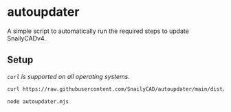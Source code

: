 # autoupdater

A simple script to automatically run the required steps to update SnailyCADv4.

## Setup

_`curl` is supported on all operating systems._

```sh
curl https://raw.githubusercontent.com/SnailyCAD/autoupdater/main/dist/index.js > autoupdater.mjs

node autoupdater.mjs
```
